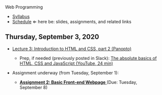 Web Programming


- [Syllabus](syllabus.md)
- [Schedule](schedule.md)   &lArr; here be: slides, assignments, and related links

## Thursday, September 3, 2020

- [Lecture 3: Introduction to HTML and CSS, part 2 (Panopto)](https://rochester.hosted.panopto.com/Panopto/Pages/Viewer.aspx?id=252e69f5-3e8a-420e-9683-ac2b0164451d)
  - Prep, if needed (previously posted in Slack): [The absolute basics of HTML, CSS and JavaScript (YouTube, 24 min)](https://youtu.be/wrdR5Su_Stg)

- Assignment underway (from Tuesday, September 1):
  - [**Assignment 2: Basic Front-end Webpage** ](assignment02-basic-front-end-webpage/instructions.md) (Due: Tuesday, September 8)

